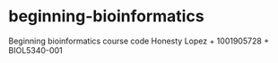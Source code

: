 # beginning-bioinformatics
Beginning bioinformatics course code
Honesty Lopez + 1001905728 + BIOL5340-001
